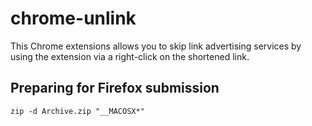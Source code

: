 chrome-unlink
==============================================================================

This Chrome extensions allows you to skip link advertising services by using
the extension via a right-click on the shortened link.

Preparing for Firefox submission
--------------------------------

    zip -d Archive.zip "__MACOSX*"